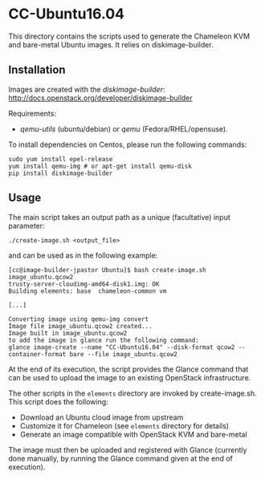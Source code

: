 # CC-Ubuntu16.04

This directory contains the scripts used to generate the Chameleon KVM and
bare-metal Ubuntu images. It relies on diskimage-builder.

## Installation

Images are created with the *diskimage-builder*:
http://docs.openstack.org/developer/diskimage-builder

Requirements:
- *qemu-utils* (ubuntu/debian) or *qemu* (Fedora/RHEL/opensuse).

To install dependencies on Centos, please run the following commands:

```
sudo yum install epel-release
yum install qemu-img # or apt-get install qemu-disk
pip install diskimage-builder
```
## Usage

The main script takes an output path as a unique (facultative) input parameter:
```
./create-image.sh <output_file>
```

and can be used as in the following example:
```
[cc@image-builder-jpastor Ubuntu]$ bash create-image.sh image_ubuntu.qcow2
trusty-server-cloudimg-amd64-disk1.img: OK
Building elements: base  chameleon-common vm

[...]

Converting image using qemu-img convert
Image file image_ubuntu.qcow2 created...
Image built in image_ubuntu.qcow2
to add the image in glance run the following command:
glance image-create --name "CC-Ubuntu16.04" --disk-format qcow2 --container-format bare --file image_ubuntu.qcow2
```

At the end of its execution, the script provides the Glance command that can be
used to upload the image to an existing OpenStack infrastructure.

The other scripts in the `elements` directory are invoked by create-image.sh.
This script does the following:

* Download an Ubuntu cloud image from upstream
* Customize it for Chameleon (see `elements` directory for details)
* Generate an image compatible with OpenStack KVM and bare-metal

The image must then be uploaded and registered with Glance (currently done
manually, by running the Glance command given at the end of execution).
